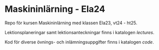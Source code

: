 # Maskininlärning - Ela24

Repo för kursen Maskininlärning med klassen Ela23, vt24 - ht25.

Lektionsplaneringar samt lektionsanteckningar finns i katalogen *lectures*.

Kod för diverse övnings- och inlämningsuppgifter finns i katalogen *code*.